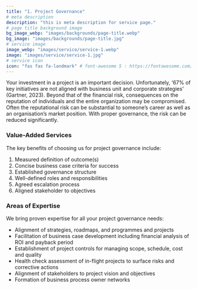 ```yaml
---
title: "1. Project Governance"
# meta description
description: "this is meta description for service page."
# page title background image
bg_image_webp: "images/backgrounds/page-title.webp"
bg_image: "images/backgrounds/page-title.jpg"
# service image
image_webp: "images/service/service-1.webp"
image: "images/service/service-1.jpg"
# service icon
icon: "fas fas fa-landmark" # font-awesome 5 : https://fontawesome.com/icons/
---
```


Your investment in a project is an important decision. Unfortunately, ‘67% of key initiatives are not aligned with business unit and corporate strategies’ (Gartner, 2023). Beyond that of the financial risk, consequences on the reputation of individuals and the entire organization may be compromised. Often the reputational risk can be substantial to someone’s career as well as an organisation’s market position. With proper governance, the risk can be reduced significantly.

### Value-Added Services

The key benefits of choosing us for project governance include:

1. Measured definition of outcome(s)
2. Concise business case criteria for success
3. Established governance structure
4. Well-defined roles and responsibilities
5. Agreed escalation process
6. Aligned stakeholder to objectives

### Areas of Expertise

We bring proven expertise for all your project governance needs:

-	Alignment of strategies, roadmaps, and programmes and projects
-	Facilitation of business case development including financial analysis of ROI and payback period
-	Establishment of project controls for managing scope, schedule, cost and quality
-	Health check assessment of in-flight projects to surface risks and corrective actions
-	Alignment of stakeholders to project vision and objectives
-	Formation of business process owner networks

